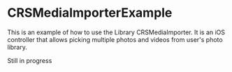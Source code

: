 # CRSMediaImporterExample

This is an example of how to use the Library CRSMediaImporter.
It is an iOS controller that allows picking multiple photos and videos from user's photo library.

Still in progress
